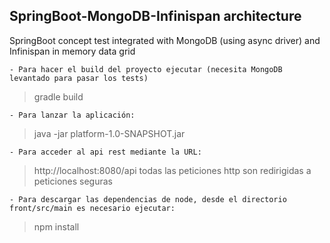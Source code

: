 ## SpringBoot-MongoDB-Infinispan architecture

SpringBoot concept test integrated with MongoDB (using async driver) and Infinispan in memory data grid

	- Para hacer el build del proyecto ejecutar (necesita MongoDB levantado para pasar los tests)
		
> gradle build
		
	- Para lanzar la aplicación:
		
> java -jar platform-1.0-SNAPSHOT.jar
			
	- Para acceder al api rest mediante la URL:
		
> http://localhost:8080/api todas las peticiones http son redirigidas a peticiones seguras
		
	- Para descargar las dependencias de node, desde el directorio front/src/main es necesario ejecutar:
	
> npm install

